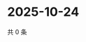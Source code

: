 # 2025-10-24

共 0 条

<!-- BEGIN ZHIHUVIDEO -->
<!-- 最后更新时间 Fri Oct 24 2025 15:11:58 GMT+0800 (China Standard Time) -->

<!-- END ZHIHUVIDEO -->
